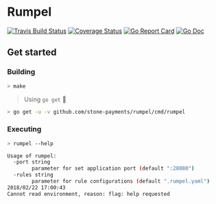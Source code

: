 # Rumpel

[![Travis Build Status](https://img.shields.io/travis/stone-payments/rumpel.svg?style=flat-square)](https://travis-ci.org/stone-payments/rumpel)
[![Coverage Status](https://img.shields.io/coveralls/github/stone-payments/rumpel.svg?style=flat-square)](https://coveralls.io/github/stone-payments/rumpel)
[![Go Report Card](https://goreportcard.com/badge/github.com/stone-payments/rumpel?style=flat-square)](https://goreportcard.com/report/github.com/stone-payments/rumpel)
[![Go Doc](https://img.shields.io/badge/doc-reference-blue.svg?style=flat-square)](https://godoc.org/github.com/stone-payments/rumpel)


## Get started

### Building

```sh
> make
```
> Using `go get` :tada:
```sh
> go get -u -v github.com/stone-payments/rumpel/cmd/rumpel
```

### Executing

```sh
> rumpel --help

Usage of rumpel:
  -port string
    	parameter for set application port (default ":28080")
  -rules string
    	parameter for rule configurations (default ".rumpel.yaml")
2018/02/22 17:00:43 
Cannot read environment, reason: flag: help requested

```
